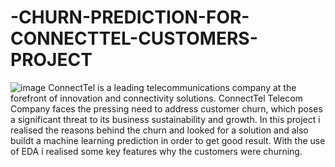 # -CHURN-PREDICTION-FOR-CONNECTTEL-CUSTOMERS-PROJECT 
![image](https://www.cleartouch.in/wp-content/uploads/2022/11/Customer-Churn.png)
ConnectTel is a leading telecommunications company at the forefront of innovation and connectivity solutions.
ConnectTel Telecom Company faces the pressing need to address customer churn, which poses a significant threat to its business sustainability and growth.
In this project i realised the reasons behind the churn and looked for a solution and also buildt a machine learning prediction in order to get good result.
With the use of EDA i realised some key features why the customers were churning. 
